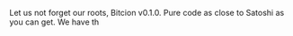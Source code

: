 Let us not forget our roots, Bitcion v0.1.0. Pure code as close to Satoshi as you can get.
We have th
